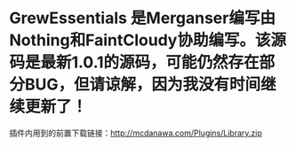 # GrewEssentials 是Merganser编写由Nothing和FaintCloudy协助编写。该源码是最新1.0.1的源码，可能仍然存在部分BUG，但请谅解，因为我没有时间继续更新了！
插件内用到的前置下载链接：http://mcdanawa.com/Plugins/Library.zip
